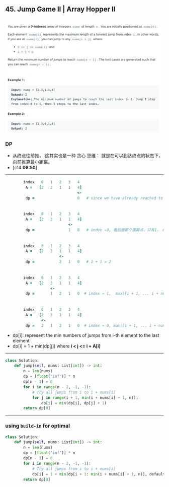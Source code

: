 ## 45. Jump Game II | Array Hopper II
![](img/2022-11-28-17-40-05.png)
---

### DP 

- 从终点往前推， 这其实也是一种 贪心 思维： 就是在可以到达终点的状态下，向前推算最小距离。
- [c14  **06:50**]
---
```ruby
        index   0   1   2   3   4
         A =   [2   3   1   1   4]
                                <-
         dp =                   0   # since we have already reached to last step, we don't need to jump


        index   0   1   2   3   4
         A =   [2   3   1   1   4]
                            <-
         dp =               1   0   # index =3, 看后面那个落脚点，只有1， max([i + 1, .. i + nums[i]]) + 1


        index   0   1   2   3   4
         A =   [2   3   1   1   4]
                        <-
         dp =           2   1   0   # 1 + 1 = 2


        index   0   1   2   3   4
         A =   [2   3   1   1   4]
                    <-
         dp =       1   2   1   0  # index = 1,  max([i + 1, ... i + nums[i]]) + 1


        index   0   1   2   3   4
         A =   [2   3   1   1   4]
                <-
         dp =   2   1   2   1   0  # index = 0, max([i + 1, ... i + nums[i]]) + 1

```

- dp[i]: represent the min numbers of jumps from i-th element to the last element
- dp[i] = 1 + min(dp[j]) where **i < j <= i + A[i]**

---

```py
class Solution:
    def jump(self, nums: List[int]) -> int:
        n = len(nums)
        dp = [float('inf')] * n
        dp[n - 1] = 0
        for i in range(n - 2, -1, -1):
            # Try all jumps from i to i + nums[i]
            for j in range(i + 1, min(i + nums[i] + 1, n)):
                dp[i] = min(dp[i], dp[j] + 1)
        return dp[0]
```
---

### using `build-in` for optimal 

```py
class Solution:
    def jump(self, nums: List[int]) -> int:
        n = len(nums)
        dp = [float('inf')] * n
        dp[n - 1] = 0
        for i in range(n - 2, -1, -1):
            # Try all jumps from i to i + nums[i]
            dp[i] = 1 + min(dp[i + 1: min(i + nums[i] + 1, n)], default=float('inf'))
        return dp[0]
```